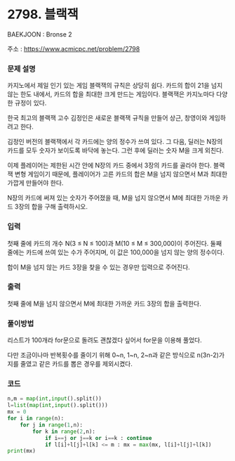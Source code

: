 # 2798. 블랙잭

BAEKJOON : Bronse 2

주소 : https://www.acmicpc.net/problem/2798

### 문제 설명

카지노에서 제일 인기 있는 게임 블랙잭의 규칙은 상당히 쉽다. 카드의 합이 21을 넘지 않는 한도 내에서, 카드의 합을 최대한 크게 만드는 게임이다. 블랙잭은 카지노마다 다양한 규정이 있다.

한국 최고의 블랙잭 고수 김정인은 새로운 블랙잭 규칙을 만들어 상근, 창영이와 게임하려고 한다.

김정인 버전의 블랙잭에서 각 카드에는 양의 정수가 쓰여 있다. 그 다음, 딜러는 N장의 카드를 모두 숫자가 보이도록 바닥에 놓는다. 그런 후에 딜러는 숫자 M을 크게 외친다.

이제 플레이어는 제한된 시간 안에 N장의 카드 중에서 3장의 카드를 골라야 한다. 블랙잭 변형 게임이기 때문에, 플레이어가 고른 카드의 합은 M을 넘지 않으면서 M과 최대한 가깝게 만들어야 한다.

N장의 카드에 써져 있는 숫자가 주어졌을 때, M을 넘지 않으면서 M에 최대한 가까운 카드 3장의 합을 구해 출력하시오.

### 입력

첫째 줄에 카드의 개수 N(3 ≤ N ≤ 100)과 M(10 ≤ M ≤ 300,000)이 주어진다. 둘째 줄에는 카드에 쓰여 있는 수가 주어지며, 이 값은 100,000을 넘지 않는 양의 정수이다.

합이 M을 넘지 않는 카드 3장을 찾을 수 있는 경우만 입력으로 주어진다.

### 출력

첫째 줄에 M을 넘지 않으면서 M에 최대한 가까운 카드 3장의 합을 출력한다.

### 풀이방법

리스트가 100개라 for문으로 돌려도 괜찮겠다 싶어서 for문을 이용해 풀었다.

다만 조금이나마 반복횟수를 줄이기 위해 0~n, 1~n, 2~n과 같은 방식으로 n(3n-2)가지를 줄였고 같은 카드를 뽑은 경우를 제외시켰다.

### 코드

```python
n,m = map(int,input().split())
l=list(map(int,input().split()))
mx = 0
for i in range(n):
    for j in range(1,n):
        for k in range(2,n):
            if i==j or j==k or i==k : continue
            if l[i]+l[j]+l[k] <= m : mx = max(mx, l[i]+l[j]+l[k])
print(mx)
```
